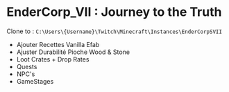 # EnderCorp_VII : Journey to the Truth

Clone to :
``C:\Users\{Username}\Twitch\Minecraft\Instances\EnderCorpSVII``

- Ajouter Recettes Vanilla Efab
- Ajuster Durabilité Pioche Wood & Stone
- Loot Crates + Drop Rates
- Quests
- NPC's
- GameStages
